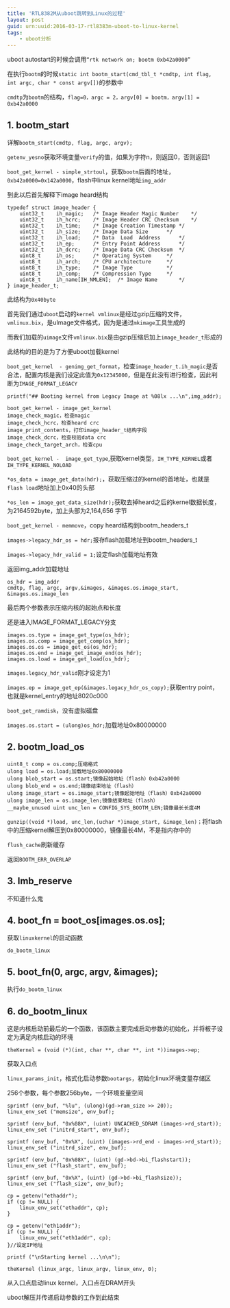 ```yaml
---
title: 'RTL8382M从uboot跳转到Linux的过程'
layout: post
guid: urn:uuid:2016-03-17-rtl8383m-uboot-to-linux-kernel
tags:
    - uboot分析
---
```


uboot autostart的时候会调用`“rtk network on; bootm 0xb42a0000”`

在执行`bootm`的时候`static int bootm_start(cmd_tbl_t *cmdtp, int flag, int argc, char * const argv[])`的参数中

`cmdtp`为`bootm`的结构，`flag=0，argc = 2，argv[0] = bootm，argv[1] = 0xb42a0000`

## 1. bootm_start

详解`bootm_start(cmdtp, flag, argc, argv);`

`getenv_yesno`获取环境变量`verify`的值，如果为字符n，则返回0，否则返回1

`boot_get_kernel - simple_strtoul`，获取`bootm`后面的地址，`0xb42a0000=0x142a0000`，flash中linux kernel地址`img_addr`

到此以后首先解释下image heard结构

	typedef struct image_header {
		uint32_t	ih_magic;	/* Image Header Magic Number	*/
		uint32_t	ih_hcrc;	/* Image Header CRC Checksum	*/
		uint32_t	ih_time;	/* Image Creation Timestamp	*/
		uint32_t	ih_size;	/* Image Data Size		*/
		uint32_t	ih_load;	/* Data	 Load  Address		*/
		uint32_t	ih_ep;		/* Entry Point Address		*/
		uint32_t	ih_dcrc;	/* Image Data CRC Checksum	*/
		uint8_t		ih_os;		/* Operating System		*/
		uint8_t		ih_arch;	/* CPU architecture		*/
		uint8_t		ih_type;	/* Image Type			*/
		uint8_t		ih_comp;	/* Compression Type		*/
		uint8_t		ih_name[IH_NMLEN];	/* Image Name		*/
	} image_header_t;

此结构为`0x40byte`

首先我们通过`uboot`启动的`kernel vmlinux`是经过gzip压缩的文件，`vmlinux.bix`，是uImage文件格式，因为是通过`mkimage`工具生成的

而我们加载的`uimage`文件`vmlinux.bix`是由gzip压缩后加上`image_header_t`形成的

此结构的目的是为了方便uboot加载kernel

`boot_get_kernel  - genimg_get_format`，检查`image_header_t.ih_magic`是否合法，配置内核是我们设定此值为`0x12345000`，但是在此没有进行检查，因此判断为`IMAGE_FORMAT_LEGACY`

	printf("## Booting kernel from Legacy Image at %08lx ...\n",img_addr);

	boot_get_kernel - image_get_kernel
	image_check_magic，检查magic
	image_check_hcrc，检查heard crc
	image_print_contents，打印image_header_t结构字段
	image_check_dcrc，检查校验data crc
	image_check_target_arch，检查cpu

`boot_get_kernel -  image_get_type`,获取kernel类型，`IH_TYPE_KERNEL`或者`IH_TYPE_KERNEL_NOLOAD`

`*os_data = image_get_data(hdr);`，获取压缩过的kernel的首地址，也就是`flash load`地址加上0x40的头部

`*os_len = image_get_data_size(hdr);`获取去掉heard之后的kernel数据长度，为2164592byte，加上头部为2,164,656 字节

`boot_get_kernel - memmove`，copy heard结构到bootm_headers_t

`images->legacy_hdr_os = hdr;`报存flash加载地址到bootm_headers_t

`images->legacy_hdr_valid = 1;`设定flash加载地址有效

返回img_addr加载地址

	os_hdr = img_addr
	cmdtp, flag, argc, argv,&images, &images.os.image_start, &images.os.image_len

最后两个参数表示压缩内核的起始点和长度

还是进入IMAGE_FORMAT_LEGACY分支

	images.os.type = image_get_type(os_hdr);
	images.os.comp = image_get_comp(os_hdr);
	images.os.os = image_get_os(os_hdr);
	images.os.end = image_get_image_end(os_hdr);
	images.os.load = image_get_load(os_hdr);

`images.legacy_hdr_valid`刚才设定为1

`images.ep = image_get_ep(&images.legacy_hdr_os_copy);`获取entry point，也就是kernel_entry的地址8020c000

`boot_get_ramdisk`，没有虚拟磁盘

`images.os.start = (ulong)os_hdr;`加载地址0x80000000

## 2. bootm_load_os

	uint8_t comp = os.comp;压缩格式
	ulong load = os.load;加载地址0x80000000
	ulong blob_start = os.start;镜像起始地址（flash）0xb42a0000
	ulong blob_end = os.end;镜像结束地址（flash）
	ulong image_start = os.image_start;镜像起始地址（flash）0xb42a0000
	ulong image_len = os.image_len;镜像结束地址（flash）
	__maybe_unused uint unc_len = CONFIG_SYS_BOOTM_LEN;镜像最长长度4M
	
`gunzip((void *)load, unc_len,(uchar *)image_start, &image_len)；`将flash中的压缩kernel解压到0x80000000，镜像最长4M，不是指内存中的

`flush_cache`刷新缓存

返回`BOOTM_ERR_OVERLAP`

## 3. lmb_reserve

不知道什么鬼

## 4. boot_fn = boot_os[images.os.os];

获取`linuxkernel`的启动函数

	do_bootm_linux

## 5. boot_fn(0, argc, argv, &images);

执行`do_bootm_linux`

## 6. do_bootm_linux

这是内核启动前最后的一个函数，该函数主要完成启动参数的初始化，并将板子设定为满足内核启动的环境

	theKernel = (void (*)(int, char **, char **, int *))images->ep;

获取入口点

`linux_params_init`，格式化启动参数`bootargs`，初始化linux环境变量存储区

256个参数，每个参数256byte，一个环境变量空间

	sprintf (env_buf, "%lu", (ulong)(gd->ram_size >> 20));
	linux_env_set ("memsize", env_buf);

	sprintf (env_buf, "0x%08X", (uint) UNCACHED_SDRAM (images->rd_start));
	linux_env_set ("initrd_start", env_buf);

	sprintf (env_buf, "0x%X", (uint) (images->rd_end - images->rd_start));
	linux_env_set ("initrd_size", env_buf);

	sprintf (env_buf, "0x%08X", (uint) (gd->bd->bi_flashstart));
	linux_env_set ("flash_start", env_buf);

	sprintf (env_buf, "0x%X", (uint) (gd->bd->bi_flashsize));
	linux_env_set ("flash_size", env_buf);

	cp = getenv("ethaddr");
	if (cp != NULL) {
		linux_env_set("ethaddr", cp);
	}

	cp = getenv("eth1addr");
	if (cp != NULL) {
		linux_env_set("eth1addr", cp);
	}//设定IP地址

	printf ("\nStarting kernel ...\n\n");

`theKernel (linux_argc, linux_argv, linux_env, 0);`

从入口点启动linux kernel，入口点在DRAM开头

uboot解压并传递启动参数的工作到此结束